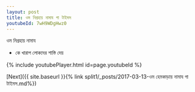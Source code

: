 ```yaml
---
layout: post
title: ওম নিগ্রহায় নামায গা টাইমস
youtubeId: 7wH9WDgHwz0
---
```

 
 
 ওম নিগ্রহায় নামায  
 
 -  কে খারাপ লোকদের শাস্তি দেয় 
 
  
 
  
 
 
 
 
 
 


{% include youtubePlayer.html id=page.youtubeId %}
 
[Next]({{ site.baseurl }}{% link  split1/_posts/2017-03-13-ওম হেমকাড়ায় নামায গা টাইমস.md%})
 
